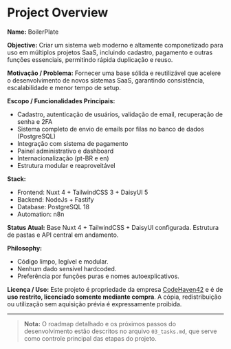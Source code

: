 # **Project Overview**

**Name:** BoilerPlate

**Objective:** Criar um sistema web moderno e altamente componetizado para uso em múltiplos projetos SaaS, incluindo cadastro, pagamento e outras funções essenciais, permitindo rápida duplicação e reuso.

**Motivação / Problema:** Fornecer uma base sólida e reutilizável que acelere o desenvolvimento de novos sistemas SaaS, garantindo consistência, escalabilidade e menor tempo de setup.

**Escopo / Funcionalidades Principais:**

- Cadastro, autenticação de usuários, validação de email, recuperação de senha e 2FA
- Sistema completo de envio de emails por filas no banco de dados (PostgreSQL)
- Integração com sistema de pagamento
- Painel administrativo e dashboard
- Internacionalização (pt-BR e en)
- Estrutura modular e reaproveitável

**Stack:**

- Frontend: Nuxt 4 + TailwindCSS 3 + DaisyUI 5
- Backend: NodeJs + Fastify
- Database: PostgreSQL 18
- Automation: n8n

**Status Atual:** Base Nuxt 4 + TailwindCSS + DaisyUI configurada. Estrutura de pastas e API central em andamento.

**Philosophy:**

- Código limpo, legível e modular.
- Nenhum dado sensível hardcoded.
- Preferência por funções puras e nomes autoexplicativos.

**Licença / Uso:** Este projeto é propriedade da empresa [CodeHaven42](https://codehaven42.com) e é de **uso restrito, licenciado somente mediante compra**. A cópia, redistribuição ou utilização sem aquisição prévia é expressamente proibida.

---

> **Nota:** O roadmap detalhado e os próximos passos do desenvolvimento estão descritos no arquivo `03_tasks.md`, que serve como controle principal das etapas do projeto.
